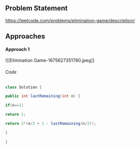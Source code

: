 ## Problem Statement
https://leetcode.com/problems/elimination-game/description/

## Approaches
#### Approach 1
![[Elimination Game-1675627351780.jpeg]]

###### Code
```java
class Solution {

public int lastRemaining(int n) {

if(n==1)

return 1;

return 2*(n/2 + 1 - lastRemaining(n/2));

}

}
```

